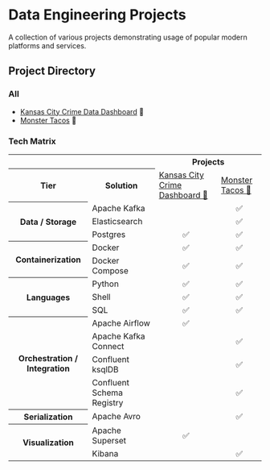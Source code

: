 # Data Engineering Projects
A collection of various projects demonstrating usage of popular modern platforms and services.

## Project Directory
### All
- [Kansas City Crime Data Dashboard](./kansas-city-crime/README.md) 🚓
- [Monster Tacos](./monster-tacos/README.md) 🌮

### Tech Matrix
<table>
  <tr>
    <td colspan="2"></td>
    <th colspan="2">Projects</th>
  </tr>
  <tr>
    <th colspan="1">Tier</th>
    <th>Solution</th>
    <td colspan="1"><a href="./kansas-city-crime/README.md">Kansas City Crime Dashboard 🚓 </a> </td>
    <td colspan="1"><a href="./monster-tacos/README.md">Monster Tacos 🌮</a></td>
  </tr>
  <tr>
    <th rowspan=4>Data / Storage</th>
  </tr>
  <tr>
    <td>Apache Kafka</td>
    <td align="center"></td>
    <td align="center">✅</td>
  </tr>
  <tr>
    <td>Elasticsearch</td>
    <td align="center"></td>
    <td align="center">✅</td>
  </tr>
  <tr>
    <td>Postgres</td>
    <td align="center">✅</td>
    <td align="center">✅</td>
  </tr>
    <th rowspan=3>Containerization</th>
  </tr>
  <tr>
    <td>Docker</td>
    <td align="center">✅</td>
    <td align="center">✅</td>
  </tr>
  <tr>
    <td>Docker Compose</td>
    <td align="center">✅</td>
    <td align="center">✅</td>
  </tr>
  <tr>
    <th rowspan=4>Languages</th>
  </tr>
  <tr>
    <td>Python</td>
    <td align="center">✅</td>
    <td align="center">✅</td>
  </tr>
  <tr>
    <td>Shell</td>
    <td align="center">✅</td>
    <td align="center">✅</td>
  </tr>
  <tr>
    <td>SQL</td>
    <td align="center">✅</td>
    <td align="center">✅</td>
  </tr>
  <tr>
  <th rowspan=5>Orchestration / Integration</th>
  </tr>
  <tr>
    <td>Apache Airflow</td>
    <td align="center">✅</td>
    <td align="center"></td>
  </tr>
  <tr>
    <td>Apache Kafka Connect</td>
    <td align="center"></td>
    <td align="center">✅</td>
  </tr>
  <tr>
    <td>Confluent ksqlDB</td>
    <td align="center"></td>
    <td align="center">✅</td>
  </tr>
  <tr>
    <td>Confluent Schema Registry</td>
    <td align="center"></td>
    <td align="center">✅</td>
  </tr>
  <th rowspan=2>Serialization</th>
  </tr>
  <tr>
    <td>Apache Avro</td>
    <td align="center"></td>
    <td align="center">✅</td>
  </tr>
  <th rowspan=4>Visualization</th>
  </tr>
  <tr>
    <td>Apache Superset</td>
    <td align="center">✅</td>
    <td align="center"></td>
  </tr>
  <tr>
    <td>Kibana</td>
    <td align="center"></td>
    <td align="center">✅</td>
  </tr>
</table>